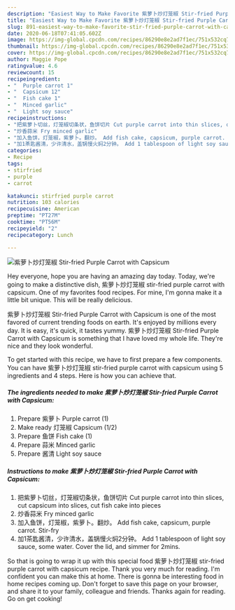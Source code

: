 ```yaml
---
description: "Easiest Way to Make Favorite 紫萝卜炒灯笼椒 Stir-fried Purple Carrot with Capsicum"
title: "Easiest Way to Make Favorite 紫萝卜炒灯笼椒 Stir-fried Purple Carrot with Capsicum"
slug: 891-easiest-way-to-make-favorite-stir-fried-purple-carrot-with-capsicum
date: 2020-06-18T07:41:05.602Z
image: https://img-global.cpcdn.com/recipes/86290e8e2ad7f1ec/751x532cq70/紫萝卜炒灯笼椒-stir-fried-purple-carrot-with-capsicum-recipe-main-photo.jpg
thumbnail: https://img-global.cpcdn.com/recipes/86290e8e2ad7f1ec/751x532cq70/紫萝卜炒灯笼椒-stir-fried-purple-carrot-with-capsicum-recipe-main-photo.jpg
cover: https://img-global.cpcdn.com/recipes/86290e8e2ad7f1ec/751x532cq70/紫萝卜炒灯笼椒-stir-fried-purple-carrot-with-capsicum-recipe-main-photo.jpg
author: Maggie Pope
ratingvalue: 4.6
reviewcount: 15
recipeingredient:
- "  Purple carrot 1"
- "  Capsicum 12"
- "  Fish cake 1"
- "  Minced garlic"
- "  Light soy sauce"
recipeinstructions:
- "把紫萝卜切丝，灯笼椒切条状，鱼饼切片 Cut purple carrot into thin slices, cut capsicum into slices, cut fish cake into pieces"
- "炒香蒜米 Fry minced garlic"
- "加入鱼饼，灯笼椒，紫萝卜。翻炒。 Add fish cake, capsicum, purple carrot. Stir-fry"
- "加1茶匙酱清，少许清水，盖锅慢火焖2分钟。 Add 1 tablespoon of light soy sauce, some water. Cover the lid, and simmer for 2mins."
categories:
- Recipe
tags:
- stirfried
- purple
- carrot

katakunci: stirfried purple carrot 
nutrition: 103 calories
recipecuisine: American
preptime: "PT27M"
cooktime: "PT56M"
recipeyield: "2"
recipecategory: Lunch

---
```



![紫萝卜炒灯笼椒 Stir-fried Purple Carrot with Capsicum](https://img-global.cpcdn.com/recipes/86290e8e2ad7f1ec/751x532cq70/紫萝卜炒灯笼椒-stir-fried-purple-carrot-with-capsicum-recipe-main-photo.jpg)

Hey everyone, hope you are having an amazing day today. Today, we're going to make a distinctive dish, 紫萝卜炒灯笼椒 stir-fried purple carrot with capsicum. One of my favorites food recipes. For mine, I'm gonna make it a little bit unique. This will be really delicious.



紫萝卜炒灯笼椒 Stir-fried Purple Carrot with Capsicum is one of the most favored of current trending foods on earth. It's enjoyed by millions every day. It is easy, it's quick, it tastes yummy. 紫萝卜炒灯笼椒 Stir-fried Purple Carrot with Capsicum is something that I have loved my whole life. They're nice and they look wonderful.


To get started with this recipe, we have to first prepare a few components. You can have 紫萝卜炒灯笼椒 stir-fried purple carrot with capsicum using 5 ingredients and 4 steps. Here is how you can achieve that.

<!--inarticleads1-->

##### The ingredients needed to make 紫萝卜炒灯笼椒 Stir-fried Purple Carrot with Capsicum:

1. Prepare  紫萝卜 Purple carrot (1)
1. Make ready  灯笼椒 Capsicum (1/2)
1. Prepare  鱼饼 Fish cake (1)
1. Prepare  蒜米 Minced garlic
1. Prepare  酱清 Light soy sauce




<!--inarticleads2-->

##### Instructions to make 紫萝卜炒灯笼椒 Stir-fried Purple Carrot with Capsicum:

1. 把紫萝卜切丝，灯笼椒切条状，鱼饼切片 Cut purple carrot into thin slices, cut capsicum into slices, cut fish cake into pieces
1. 炒香蒜米 Fry minced garlic
1. 加入鱼饼，灯笼椒，紫萝卜。翻炒。 Add fish cake, capsicum, purple carrot. Stir-fry
1. 加1茶匙酱清，少许清水，盖锅慢火焖2分钟。 Add 1 tablespoon of light soy sauce, some water. Cover the lid, and simmer for 2mins.




So that is going to wrap it up with this special food 紫萝卜炒灯笼椒 stir-fried purple carrot with capsicum recipe. Thank you very much for reading. I'm confident you can make this at home. There is gonna be interesting food in home recipes coming up. Don't forget to save this page on your browser, and share it to your family, colleague and friends. Thanks again for reading. Go on get cooking!
